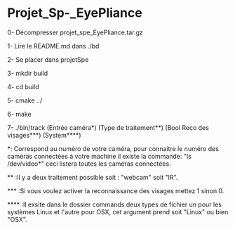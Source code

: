 # Projet_Sp-_EyePliance
0-  Décompresser projet_spe_EyePliance.tar.gz

1-  Lire le README.md dans ./bd

2-  Se placer dans projetSpe

3-  mkdir build

4-  cd build

5-  cmake ../

6-  make

7-  ./bin/track (Entrée caméra\*) (Type de traitement\*\*) (Bool Reco des visages\*\*\*) (System\*\*\*\*)

\*: Correspond au numéro de votre caméra, pour connaitre le numéro des caméras connectées à votre machine il existe la commande: "ls /dev/video\*" ceci listera toutes les caméras connectées.

\*\* :Il y a deux traitement possible soit : "webcam" soit "IR".

\*\*\* :Si vous voulez activer la reconnaissance des visages mettez 1 sinon 0.

\*\*\*\* :Il exsite dans le dossier commands deux types de fichier un pour les systèmes Linux et l'autre pour OSX, cet argument prend soit "Linux" ou bien "OSX".
